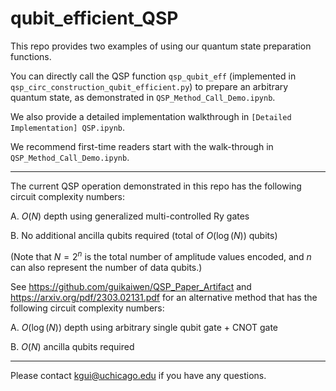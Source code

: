 # qubit_efficient_QSP

This repo provides two examples of using our quantum state preparation functions.

You can directly call the QSP function `qsp_qubit_eff` (implemented in `qsp_circ_construction_qubit_efficient.py`) to prepare an arbitrary quantum state, as demonstrated in `QSP_Method_Call_Demo.ipynb`.

We also provide a detailed implementation walkthrough in `[Detailed Implementation] QSP.ipynb`.

We recommend first-time readers start with the walk-through in `QSP_Method_Call_Demo.ipynb`.

-------------------------------
The current QSP operation demonstrated in this repo has the following circuit complexity numbers:

A. $O(N)$ depth using generalized multi-controlled Ry gates

B. No additional ancilla qubits required (total of $O(\log(N))$ qubits)

(Note that $N = 2^n$ is the total number of amplitude values encoded, and $n$ can also represent the number of data qubits.)

See https://github.com/guikaiwen/QSP_Paper_Artifact and https://arxiv.org/pdf/2303.02131.pdf for an alternative method that has the following circuit complexity numbers:

A. $O(\log(N))$ depth using arbitrary single qubit gate + CNOT gate

B. $O(N)$ ancilla qubits required

-------------------------------
Please contact kgui@uchicago.edu if you have any questions.
